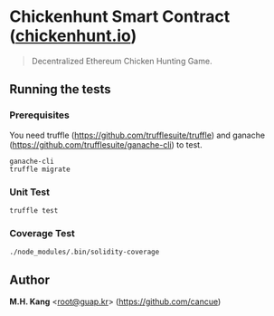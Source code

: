 # Chickenhunt Smart Contract ([chickenhunt.io](https://chickenhunt.io))
> Decentralized Ethereum Chicken Hunting Game.

## Running the tests

### Prerequisites
You need truffle (https://github.com/trufflesuite/truffle) and ganache (https://github.com/trufflesuite/ganache-cli) to test.

```
ganache-cli
truffle migrate
```

### Unit Test
```
truffle test
```

### Coverage Test
```
./node_modules/.bin/solidity-coverage
```


## Author
**M.H. Kang** <<root@guap.kr>> (https://github.com/cancue)
